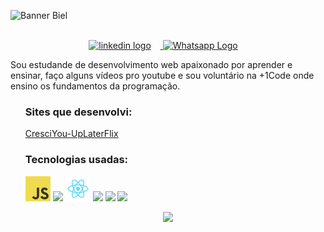 ![Banner Biel](https://i.imgur.com/wtURRs7.png)
<p align="center">
<br style="margin-bottom: 25px;" align="center">
        <a href="https://www.linkedin.com/in/limmagabriel/" target="_blank">
          <img
            src="https://i.imgur.com/eeVNnMg.png"
            alt="linkedin logo"
            width="40px"
            style="margin-right: 15px;"
          />
        </a>
        <a
          href="https://api.whatsapp.com/send?phone=5511963492170"
          target="_blank"
        >
          <img
            src="https://i.imgur.com/Jydv5IN.png"
            alt="Whatsapp Logo"
            width="40px"
            style="margin-right: 15px;"
          />
        </a>
</p>
<p>
Sou estudande de desenvolvimento web apaixonado por aprender e ensinar, faço alguns vídeos pro youtube e sou voluntário na +1Code onde ensino os fundamentos da programação.
<ul> 
       <h3>
               Sites que desenvolvi:
       </h3>        
        <a href="https://cresci.vercel.app/home">Cresci</a><a href="https://you-up.vercel.app/home">You-Up</a><a href="https://later-flix.vercel.app/">LaterFlix</a>
	<p align="center">								
			<h3>
					Tecnologias usadas:
			</h3>
			<code><img height="40" src="https://raw.githubusercontent.com/github/explore/80688e429a7d4ef2fca1e82350fe8e3517d3494d/topics/javascript/javascript.png"></code>
			<code><img height="40" src="https://image.flaticon.com/icons/svg/226/226777.svg"></code>
			<code><img height="40" src="https://raw.githubusercontent.com/github/explore/80688e429a7d4ef2fca1e82350fe8e3517d3494d/topics/react/react.png"></code>
			<code><img height="40" src="https://avatars0.githubusercontent.com/u/139426?s=200&v=4"></code>
			<code><img height="40" src="https://avatars0.githubusercontent.com/u/317776?s=200&v=4"></code>
			<code><img height="40" src="https://avatars1.githubusercontent.com/u/2918581?s=200&v=4"></code>
		</p>        
</ul>
</p>


<p align="center">
        <a href="https://github.com/https://github.com/biel42">
                <img src="https://github-readme-stats.vercel.app/api?username=biel42&theme=tokyonight&show_icons=true" />
</a>
</p>


